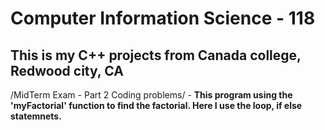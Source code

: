 # Computer Information Science - 118

## This is my C++ projects from Canada college, Redwood city, CA 

/MidTerm Exam - Part 2 Coding problems/ - **This program using the 'myFactorial' function to find the factorial. Here I use the loop, if else statemnets.**
